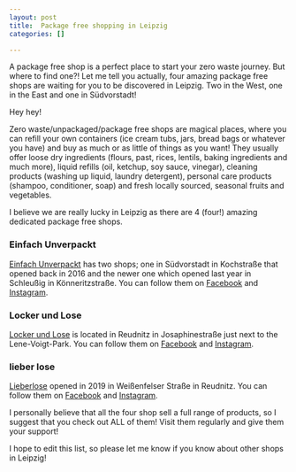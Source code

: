 ```yaml
---
layout: post
title:  Package free shopping in Leipzig
categories: []

---
```

A package free shop is a perfect place to start your zero waste journey. But where to find one?! Let me tell you actually, four amazing package free shops are waiting for you to be discovered in Leipzig. Two in the West, one in the East and one in Südvorstadt! 

Hey hey!

Zero waste/unpackaged/package free shops are magical places, where you can refill your own containers (ice cream tubs, jars, bread bags or whatever you have) and buy as much or as little of things as you want! They usually offer loose dry ingredients (flours, past, rices, lentils, baking ingredients and much more), liquid refills (oil, ketchup, soy sauce, vinegar), cleaning products (washing up liquid, laundry detergent), personal care products (shampoo, conditioner, soap) and fresh locally sourced, seasonal fruits and vegetables.

I believe we are really lucky in Leipzig as there are 4 (four!) amazing dedicated package free shops.

### Einfach Unverpackt

[Einfach Unverpackt](https://www.einfach-unverpackt.de/) has two shops; one in Südvorstadt in Kochstraße that opened back in 2016 and the newer one which opened last year in Schleußig in Könneritzstraße. You can follow them on [Facebook](https://www.facebook.com/EinfachUnverpackt/) and [Instagram](https://www.instagram.com/einfachunverpackt/).

### Locker und Lose
[Locker und Lose](https://locker-lose.de/) is located in Reudnitz in Josaphinestraße just next to the Lene-Voigt-Park. You can follow them on [Facebook](https://www.facebook.com/lockerloseleipzig/) and [Instagram](https://www.instagram.com/lockerloseleipzig/).

### lieber lose
[Lieberlose](https://www.lieberlose.de/) opened in 2019 in Weißenfelser Straße in Reudnitz. You can follow them on [Facebook](facebook.com/lieberlose) and [Instagram](www.instagram.com/lieberlose).

I personally believe that all the four shop sell a full range of products, so I suggest that you check out ALL of them! Visit them regularly and give them your support!

I hope to edit this list, so please let me know if you know about other shops in Leipzig!




